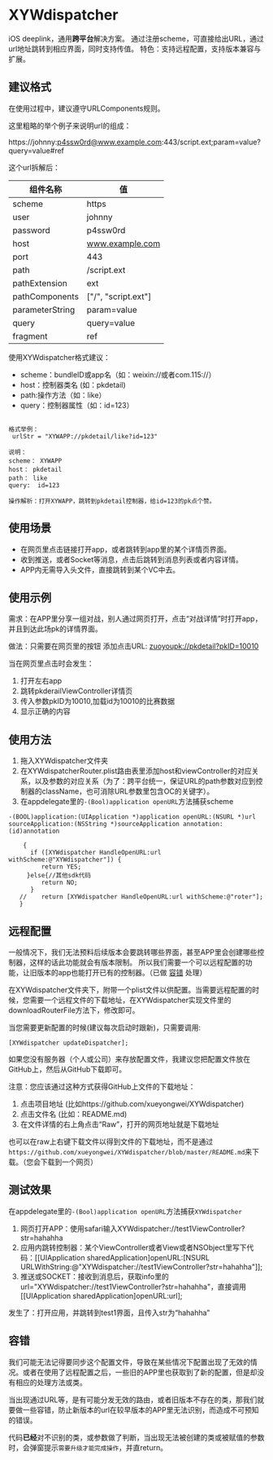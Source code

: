 # XYWdispatcher
iOS deeplink，通用**跨平台**解决方案。
通过注册scheme，可直接给出URL，通过url地址跳转到相应界面，同时支持传值。
特色：支持远程配置，支持版本兼容与扩展。

## 建议格式
在使用过程中，建议遵守URLComponents规则。

这里粗略的举个例子来说明url的组成：

https://johnny:p4ssw0rd@www.example.com:443/script.ext;param=value?query=value#ref

这个url拆解后：

组件名称  |  值
------------ | -------------
scheme  |  https
user  |  johnny
password  |  p4ssw0rd
host  |  www.example.com
port   | 443
path  |  /script.ext
pathExtension  |  ext
pathComponents  |  ["/", "script.ext"]
parameterString  |  param=value
query  |  query=value
fragment  |  ref

使用XYWdispatcher格式建议：
- scheme：bundleID或app名（如：weixin://或者com.115://）
- host：控制器类名 (如：pkdetail)
- path:操作方法（如：like）
- query：控制器属性（如：id=123）
```

格式举例：
 urlStr = "XYWAPP://pkdetail/like?id=123"
 
说明：
scheme： XYWAPP        
host： pkdetail  
path： like
query:  id=123

操作解析：打开XYWAPP，跳转到pkdetail控制器，给id=123的pk点个赞。

```
## 使用场景
- 在网页里点击链接打开app，或者跳转到app里的某个详情页界面。
- 收到推送，或者Socket等消息，点击后跳转到消息列表或者内容详情。
- APP内无需导入头文件，直接跳转到某个VC中去。
## 使用示例
需求：在APP里分享一组对战，别人通过网页打开，点击“对战详情”时打开app，并且到达此场pk的详情界面。

做法：只需要在网页里的按钮 添加点击URL: [zuoyoupk://pkdetail?pkID=10010](#zuoyoupk://pkdetail?pkID=10010)

 当在网页里点击时会发生：
1. 打开左右app
2. 跳转pkderailViewController详情页
3. 传入参数pkID为10010,加载id为10010的比赛数据
4. 显示正确的内容

## 使用方法
1. 拖入XYWdispatcher文件夹
2. 在XYWdispatcherRouter.plist路由表里添加host和viewController的对应关系，以及参数的对应关系（为了：跨平台统一，保证URL的path参数对应到控制器的className，也可消除URL参数里包含OC的关键字）。
3. 在appdelegate里的```-(Bool)application openURL```方法捕获scheme
```
-(BOOL)application:(UIApplication *)application openURL:(NSURL *)url sourceApplication:(NSString *)sourceApplication annotation:(id)annotation
  
    {
      if ([XYWdispatcher HandleOpenURL:url withScheme:@"XYWdispatcher"]) {
         return YES;
     }else{//其他sdk代码
         return NO;
      }
   //    return [XYWdispatcher HandleOpenURL:url withScheme:@"roter"];
   }
```
## 远程配置
一般情况下，我们无法预料后续版本会要跳转哪些界面，甚至APP里会创建哪些控制器，这样的话此功能就会有版本限制。
所以我们需要一个可以远程配置的功能，让旧版本的app也能打开已有的控制器。（已做 [容错](#容错) 处理）

在XYWdispatcher文件夹下，附带一个plist文件以供配置。当需要远程配置的时候，您需要一个远程文件的下载地址，在XYWdispatcher实现文件里的downloadRouterFile方法下，修改即可。

当您需要更新配置的时候(建议每次启动时跟新)，只需要调用:

```[XYWdispatcher updateDispatcher];```

如果您没有服务器（个人或公司）来存放配置文件，我建议您把配置文件放在GitHub上，然后从GitHub下载即可。

注意：您应该通过这种方式获得GitHub上文件的下载地址：
1. 点击项目地址 (比如https://github.com/xueyongwei/XYWdispatcher)
2. 点击文件名 (比如：README.md)
3. 在文件详情的右上角点击“Raw”，打开的网页地址就是下载地址

也可以在raw上右键下载文件以得到文件的下载地址，而不是通过```https://github.com/xueyongwei/XYWdispatcher/blob/master/README.md```来下载。（您会下载到一个网页）

## 测试效果
 在appdelegate里的```-(Bool)application openURL```方法捕获```XYWdispatcher```
1. 网页打开APP：使用safari输入XYWdispatcher://test1ViewController?str=hahahha
2. 应用内跳转控制器：某个ViewController或者View或者NSObject里写下代码：[[UIApplication sharedApplication]openURL:[NSURL URLWithString:@"XYWdispatcher://test1ViewController?str=hahahha"]];
3. 推送或SOCKET：接收到消息后，获取info里的url="XYWdispatcher://test1ViewController?str=hahahha"，直接调用[[UIApplication sharedApplication]openURL:url];

发生了：打开应用，并跳转到test1界面，且传入str为“hahahha”

## 容错
我们可能无法记得要同步这个配置文件，导致在某些情况下配置出现了无效的情况。或者在使用了远程配置之后，一些旧的APP里也获取到了新的配置，但是却没有相应的处理方法或类。

当出现通过URL等，是有可能分发无效的路由，或者旧版本不存在的类，那我们就要做一些容错，防止新版本的url在较早版本的APP里无法识别，而造成不可预知的错误。

代码**已经**对不识别的类，或参数做了判断，当出现无法被创建的类或被赋值的参数时，会弹窗提示```需要升级才能完成操作```，并直return。



